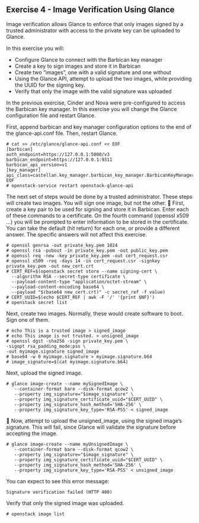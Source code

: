 ## Exercise 4 - Image Verification Using Glance
Image verification allows Glance to enforce that only images signed by a trusted administrator with access to the private key can be uploaded to Glance.

In this exercise you will:
- Configure Glance to connect with the Barbican key manager
- Create a key to sign images and store it in Barbican
- Create two “images”, one with a valid signature and one without
- Using the Glance API, attempt to upload the two images, while providing the UUID for the signing key.
- Verify that only the image with the valid signature was uploaded

In the previous exercise, Cinder and Nova were pre-configured to access the Barbican key manager.  In this exercise you will change the Glance configuration file and restart Glance.

First, append barbican and key manager configuration options to the end of the glance-api.conf file.  Then, restart Glance.

    # cat >> /etc/glance/glance-api.conf << EOF
    [barbican]
    auth_endpoint=https://127.0.0.1:5000/v3
    barbican_endpoint=https://127.0.0.1:9311
    barbican_api_version=v1
    [key_manager]
    api_class=castellan.key_manager.barbican_key_manager.BarbicanKeyManager
    EOF
    # openstack-service restart openstack-glance-api

The next set of steps would be done by a trusted administrator.  These steps will create two images.  You will sign one image, but not the other.

First, create a key pair to be used for signing and store it in Barbican.  Enter each of these commands to a certificate.  On the fourth command (openssl x509 …) you will be prompted to enter information to be stored in the certificate.  You can take the default (hit return) for each one, or provide a different answer.  The specific answers will not affect this exercise.

    # openssl genrsa -out private_key.pem 1024
    # openssl rsa -pubout -in private_key.pem -out public_key.pem
    # openssl req -new -key private_key.pem -out cert_request.csr
    # openssl x509 -req -days 14 -in cert_request.csr -signkey private_key.pem -out new_cert.crt
    # CERT_REF=$(openstack secret store --name signing-cert \
      --algorithm RSA --secret-type certificate \
      --payload-content-type "application/octet-stream" \
      --payload-content-encoding base64 \
      --payload "$(base64 new_cert.crt)" -c secret_ref -f value)
    # CERT_UUID=$(echo $CERT_REF | awk -F '/' '{print $NF}')
    # openstack secret list

Next, create two images.  Normally, these would create software to boot.  Sign one of them.

    # echo This is a trusted image > signed_image
    # echo This image is not trusted. > unsigned_image
    # openssl dgst -sha256 -sign private_key.pem \
    -sigopt rsa_padding_mode:pss \
    -out myimage.signature signed_image
    # base64 -w 0 myimage.signature > myimage.signature.b64
    # image_signature=$(cat myimage.signature.b64)

Next, upload the signed image.

    # glance image-create --name mySignedImage \
       --container-format bare --disk-format qcow2 \
       --property img_signature="$image_signature" \
       --property img_signature_certificate_uuid="$CERT_UUID" \
       --property img_signature_hash_method='SHA-256' \
       --property img_signature_key_type='RSA-PSS' < signed_image

Now, attempt to upload the unsigned_image, using the signed image’s signature.  This will fail, since Glance will validate the signature before accepting the image.

    # glance image-create --name myUnsignedImage \
       --container-format bare --disk-format qcow2 \
       --property img_signature="$image_signature" \
       --property img_signature_certificate_uuid="$CERT_UUID" \
       --property img_signature_hash_method='SHA-256' \
       --property img_signature_key_type='RSA-PSS' < unsigned_image

You can expect to see this error message:

    Signature verification failed (HTTP 400)

Verify that only the signed image was uploaded.

    # openstack image list
